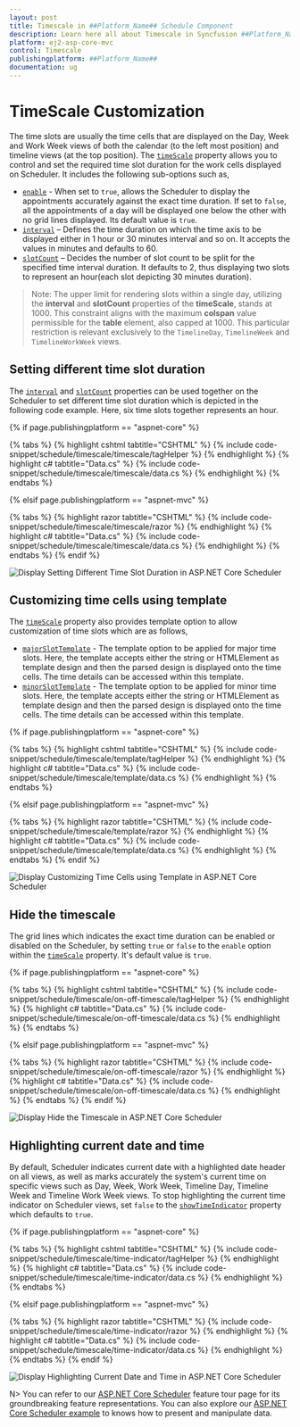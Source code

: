 ```yaml
---
layout: post
title: Timescale in ##Platform_Name## Schedule Component
description: Learn here all about Timescale in Syncfusion ##Platform_Name## Schedule component of Syncfusion Essential JS 2 and more.
platform: ej2-asp-core-mvc
control: Timescale
publishingplatform: ##Platform_Name##
documentation: ug
---
```



# TimeScale Customization

The time slots are usually the time cells that are displayed on the Day, Week and Work Week views of both the calendar (to the left most position) and timeline views (at the top position). The [`timeScale`](https://help.syncfusion.com/cr/aspnetcore-js2/Syncfusion.EJ2.Schedule.Schedule.html#Syncfusion_EJ2_Schedule_Schedule_TimeScale) property allows you to control and set the required time slot duration for the work cells displayed on Scheduler. It includes the following sub-options such as,

* [`enable`](https://help.syncfusion.com/cr/aspnetcore-js2/Syncfusion.EJ2.Schedule.ScheduleTimeScale.html#Syncfusion_EJ2_Schedule_ScheduleTimeScale_Enable) - When set to `true`, allows the Scheduler to display the appointments accurately against the exact time duration. If set to `false`, all the appointments of a day will be displayed one below the other with no grid lines displayed. Its default value is `true`.
* [`interval`](https://help.syncfusion.com/cr/aspnetcore-js2/Syncfusion.EJ2.Schedule.ScheduleTimeScale.html#Syncfusion_EJ2_Schedule_ScheduleTimeScale_Interval) – Defines the time duration on which the time axis to be displayed either in 1 hour or 30 minutes interval and so on. It accepts the values in minutes and defaults to 60.
* [`slotCount`](https://help.syncfusion.com/cr/aspnetcore-js2/Syncfusion.EJ2.Schedule.ScheduleTimeScale.html#Syncfusion_EJ2_Schedule_ScheduleTimeScale_SlotCount) – Decides the number of slot count to be split for the specified time interval duration. It defaults to 2, thus displaying two slots to represent an hour(each slot depicting 30 minutes duration).

>Note: The upper limit for rendering slots within a single day, utilizing the **interval** and **slotCount** properties of the **timeScale**, stands at 1000. This constraint aligns with the maximum **colspan** value permissible for the **table** element, also capped at 1000. This particular restriction is relevant exclusively to the `TimelineDay`, `TimelineWeek` and `TimelineWorkWeek` views.

## Setting different time slot duration

The [`interval`](https://help.syncfusion.com/cr/aspnetcore-js2/Syncfusion.EJ2.Schedule.ScheduleTimeScale.html#Syncfusion_EJ2_Schedule_ScheduleTimeScale_Interval) and [`slotCount`](https://help.syncfusion.com/cr/aspnetcore-js2/Syncfusion.EJ2.Schedule.ScheduleTimeScale.html#Syncfusion_EJ2_Schedule_ScheduleTimeScale_SlotCount) properties can be used together on the Scheduler to set different time slot duration which is depicted in the following code example. Here, six time slots together represents an hour.

{% if page.publishingplatform == "aspnet-core" %}

{% tabs %}
{% highlight cshtml tabtitle="CSHTML" %}
{% include code-snippet/schedule/timescale/timescale/tagHelper %}
{% endhighlight %}
{% highlight c# tabtitle="Data.cs" %}
{% include code-snippet/schedule/timescale/timescale/data.cs %}
{% endhighlight %}
{% endtabs %}

{% elsif page.publishingplatform == "aspnet-mvc" %}

{% tabs %}
{% highlight razor tabtitle="CSHTML" %}
{% include code-snippet/schedule/timescale/timescale/razor %}
{% endhighlight %}
{% highlight c# tabtitle="Data.cs" %}
{% include code-snippet/schedule/timescale/timescale/data.cs %}
{% endhighlight %}
{% endtabs %}
{% endif %}


![Display Setting Different Time Slot Duration in ASP.NET Core Scheduler](images/scheduler-timeslot-duration.png)

## Customizing time cells using template

The [`timeScale`](https://help.syncfusion.com/cr/aspnetcore-js2/Syncfusion.EJ2.Schedule.Schedule.html#Syncfusion_EJ2_Schedule_Schedule_TimeScale) property also provides template option to allow customization of time slots which are as follows,

* [`majorSlotTemplate`](https://help.syncfusion.com/cr/aspnetcore-js2/Syncfusion.EJ2.Schedule.ScheduleTimeScale.html#Syncfusion_EJ2_Schedule_ScheduleTimeScale_MajorSlotTemplate) - The template option to be applied for major time slots. Here, the template accepts either the string or HTMLElement as template design and then the parsed design is displayed onto the time cells. The time details can be accessed within this template.
* [`minorSlotTemplate`](https://help.syncfusion.com/cr/aspnetcore-js2/Syncfusion.EJ2.Schedule.ScheduleTimeScale.html#Syncfusion_EJ2_Schedule_ScheduleTimeScale_MinorSlotTemplate) - The template option to be applied for minor time slots. Here, the template accepts either the string or HTMLElement as template design and then the parsed design is displayed onto the time cells. The time details can be accessed within this template.

{% if page.publishingplatform == "aspnet-core" %}

{% tabs %}
{% highlight cshtml tabtitle="CSHTML" %}
{% include code-snippet/schedule/timescale/template/tagHelper %}
{% endhighlight %}
{% highlight c# tabtitle="Data.cs" %}
{% include code-snippet/schedule/timescale/template/data.cs %}
{% endhighlight %}
{% endtabs %}

{% elsif page.publishingplatform == "aspnet-mvc" %}

{% tabs %}
{% highlight razor tabtitle="CSHTML" %}
{% include code-snippet/schedule/timescale/template/razor %}
{% endhighlight %}
{% highlight c# tabtitle="Data.cs" %}
{% include code-snippet/schedule/timescale/template/data.cs %}
{% endhighlight %}
{% endtabs %}
{% endif %}


![Display Customizing Time Cells using Template in ASP.NET Core Scheduler](images/scheduler-custom-timecell.png)

## Hide the timescale

The grid lines which indicates the exact time duration can be enabled or disabled on the Scheduler, by setting `true` or `false` to the `enable` option within the [`timeScale`](https://help.syncfusion.com/cr/aspnetcore-js2/Syncfusion.EJ2.Schedule.Schedule.html#Syncfusion_EJ2_Schedule_Schedule_TimeScale) property. It's default value is `true`.

{% if page.publishingplatform == "aspnet-core" %}

{% tabs %}
{% highlight cshtml tabtitle="CSHTML" %}
{% include code-snippet/schedule/timescale/on-off-timescale/tagHelper %}
{% endhighlight %}
{% highlight c# tabtitle="Data.cs" %}
{% include code-snippet/schedule/timescale/on-off-timescale/data.cs %}
{% endhighlight %}
{% endtabs %}

{% elsif page.publishingplatform == "aspnet-mvc" %}

{% tabs %}
{% highlight razor tabtitle="CSHTML" %}
{% include code-snippet/schedule/timescale/on-off-timescale/razor %}
{% endhighlight %}
{% highlight c# tabtitle="Data.cs" %}
{% include code-snippet/schedule/timescale/on-off-timescale/data.cs %}
{% endhighlight %}
{% endtabs %}
{% endif %}


![Display Hide the Timescale in ASP.NET Core Scheduler](images/scheduler-hide-timescale.png)

## Highlighting current date and time

By default, Scheduler indicates current date with a highlighted date header on all views, as well as marks accurately the system's current time on specific views such as Day, Week, Work Week, Timeline Day, Timeline Week and Timeline Work Week views. To stop highlighting the current time indicator on Scheduler views, set `false` to the [`showTimeIndicator`](https://help.syncfusion.com/cr/aspnetcore-js2/Syncfusion.EJ2.Schedule.Schedule.html#Syncfusion_EJ2_Schedule_Schedule_ShowTimeIndicator) property which defaults to `true`.

{% if page.publishingplatform == "aspnet-core" %}

{% tabs %}
{% highlight cshtml tabtitle="CSHTML" %}
{% include code-snippet/schedule/timescale/time-indicator/tagHelper %}
{% endhighlight %}
{% highlight c# tabtitle="Data.cs" %}
{% include code-snippet/schedule/timescale/time-indicator/data.cs %}
{% endhighlight %}
{% endtabs %}

{% elsif page.publishingplatform == "aspnet-mvc" %}

{% tabs %}
{% highlight razor tabtitle="CSHTML" %}
{% include code-snippet/schedule/timescale/time-indicator/razor %}
{% endhighlight %}
{% highlight c# tabtitle="Data.cs" %}
{% include code-snippet/schedule/timescale/time-indicator/data.cs %}
{% endhighlight %}
{% endtabs %}
{% endif %}


![Display Highlighting Current Date and Time in ASP.NET Core Scheduler](images/scheduler-highlight-date-time.png)

N> You can refer to our [ASP.NET Core Scheduler](https://www.syncfusion.com/aspnet-core-ui-controls/scheduler) feature tour page for its groundbreaking feature representations. You can also explore our [ASP.NET Core Scheduler example](https://ej2.syncfusion.com/aspnetcore/Schedule/Overview#/material) to knows how to present and manipulate data.
